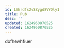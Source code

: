 ```yaml
---
id: LAhrdfs2vSZygd8VYQly1
title: Pub
desc: ''
updated: 1624960870525
created: 1624960870525
---
```

dofhewhfiuer



